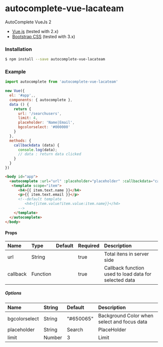 # autocomplete-vue-lacateam
AutoComplete VueJs 2

* [Vue.js](http://vuejs.org/) (tested with 2.x)
* [Bootstrap CSS](http://getbootstrap.com/) (tested with 3.x)

### Installation

```bash
$ npm install --save autocomplete-vue-lacateam
```

### Example
```js
import autocomplete from 'autocomplete-vue-lacateam'
    
new Vue({
  el: '#app',,
  components: { autocomplete },
  data () {
    return {
      url: '/searchusers',
      limit: 4,
      placeholder: 'Name|Email',
      bgcolorselect: '#000000'
    }
  },
  methods: {
    callbackdata (data) {            
      console.log(data);
      // data : return data clicked
    }
  }
})
```

```html
<body id="app">
  <autocomplete :url="url" :placeholder="placeholder" :callbackdata="callbackdata" :bgcolorselect="bgcolorselect">
   <template scope="item">
      <h4>{{ item.text.name }}</h4>
      <p>{{ item.text.email }}</p>
      <!--default template
         <h4>{{item.value?item.value:item.name}}</h4>
      -->
    </template>
  </autocomplete>
</body>
```

#### Props
| Name          | Type     | Default | Required | Description
| :------------ | :--------| :-------| :--------| :-----------
| url           | String   |         | true     | Total itens in server side
| callback      | Function |         | true     | Callback function used to load data for selected data

##### Options
| Name                | String  | Default     | Description
| :-------------------| :-------| :-----------| :-------
| bgcolorselect       | String  | "#650065"   | Background Color when select and focus data
| placeholder         | String  | Search      | PlaceHolder
| limit               | Number  | 3           | Limit
